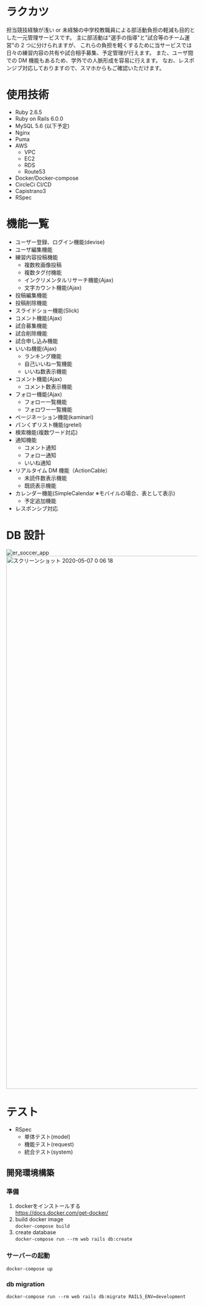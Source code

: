 # ラクカツ

担当競技経験が浅い or 未経験の中学校教職員による部活動負担の軽減も目的とした一元管理サービスです。
主に部活動は"選手の指導"と”試合等のチーム運営"の 2 つに分けられますが、
これらの負担を軽くするために当サービスでは日々の練習内容の共有や試合相手募集、予定管理が行えます。
また、ユーザ間での DM 機能もあるため、学外での人脈形成を容易に行えます。
なお、レスポンジブ対応しておりますので、スマホからもご確認いただけます。

# 使用技術

- Ruby 2.6.5
- Ruby on Rails 6.0.0
- MySQL 5.6
  (以下予定)
- Nginx
- Puma
- AWS
  - VPC
  - EC2
  - RDS
  - Route53
- Docker/Docker-compose
- CircleCi CI/CD
- Capistrano3
- RSpec

# 機能一覧

- ユーザー登録、ログイン機能(devise)
- ユーザ編集機能
- 練習内容投稿機能
  - 複数枚画像投稿
  - 複数タグ付機能
  - インクリメンタルリサーチ機能(Ajax)
  - 文字カウント機能(Ajax)
- 投稿編集機能
- 投稿削除機能
- スライドショー機能(Slick)
- コメント機能(Ajax)
- 試合募集機能
- 試合削除機能
- 試合申し込み機能
- いいね機能(Ajax)
  - ランキング機能
  - 自己いいね一覧機能
  - いいね数表示機能
- コメント機能(Ajax)
  - コメント数表示機能
- フォロー機能(Ajax)
  - フォロー一覧機能
  - フォロワー一覧機能
- ページネーション機能(kaminari)
- パンくずリスト機能(gretel)
- 検索機能(複数ワード対応)
- 通知機能
  - コメント通知
  - フォロー通知
  - いいね通知
- リアルタイム DM 機能（ActionCable）
  - 未読件数表示機能
  - 既読表示機能
- カレンダー機能(SimpleCalendar ※モバイルの場合、表として表示)
  - 予定追加機能
- レスポンシブ対応

# DB 設計

![er_soccer_app](https://user-images.githubusercontent.com/81346474/117126305-8bcc6680-add5-11eb-8d7e-52ce81d2ab46.png)
<img width="1400" alt="スクリーンショット 2020-05-07 0 06 18" src="https://user-images.githubusercontent.com/81346474/117126305-8bcc6680-add5-11eb-8d7e-52ce81d2ab46.png">

# テスト

- RSpec
  - 単体テスト(model)
  - 機能テスト(request)
  - 統合テスト(system)
## 開発環境構築

### 準備

1. dockerをインストールする  
   https://docs.docker.com/get-docker/
1. build docker image  
   `docker-compose build`
1. create database  
   `docker-compose run --rm web rails db:create`

### サーバーの起動
`docker-compose up`

### db migration
`docker-compose run --rm web rails db:migrate RAILS_ENV=development`
